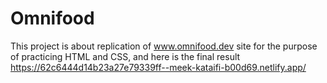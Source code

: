 # Omnifood
  
This project is about replication of www.omnifood.dev site for the purpose of practicing HTML and CSS, and here is the final result https://62c6444d14b23a27e79339ff--meek-kataifi-b00d69.netlify.app/
